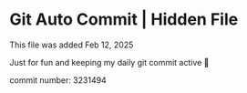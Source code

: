 # Git Auto Commit | Hidden File

This file was added Feb 12, 2025

Just for fun and keeping my daily git commit active 🤪

commit number: 3231494
